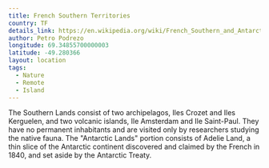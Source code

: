 ```yaml
---
title: French Southern Territories
country: TF
details_link: https://en.wikipedia.org/wiki/French_Southern_and_Antarctic_Lands
author: Petro Podrezo
longitude: 69.34855700000003
latitude: -49.280366
layout: location
tags:
  - Nature
  - Remote
  - Island
---
```

The Southern Lands consist of two archipelagos, Iles Crozet and Iles Kerguelen, and two volcanic islands, Ile Amsterdam and Ile Saint-Paul. They have no permanent inhabitants and are visited only by researchers studying the native fauna. The "Antarctic Lands" portion consists of Adelie Land, a thin slice of the Antarctic continent discovered and claimed by the French in 1840, and set aside by the Antarctic Treaty.

